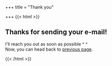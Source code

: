 +++
title = "Thank you"

+++
{{< html >}}

<section class="container centered">

<div class="error">

<h2>Thanks for sending your e-mail!</h2>

<p>I'll reach you out as soon as possible ^ ^<br />Now, you can head back to <a href="/contact">previous page</a>.</p>

</div>

</section>

{{< /html >}}